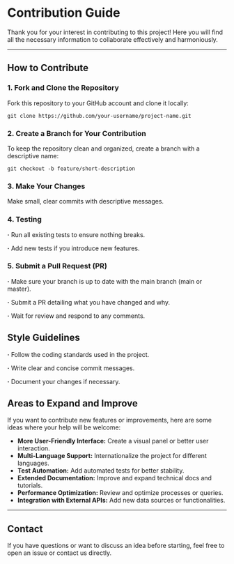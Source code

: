 # Contribution Guide

Thank you for your interest in contributing to this project! Here you will find all the necessary information to collaborate effectively and harmoniously.

---

## How to Contribute

### 1. Fork and Clone the Repository

Fork this repository to your GitHub account and clone it locally:

```
git clone https://github.com/your-username/project-name.git
```
### 2. Create a Branch for Your Contribution

To keep the repository clean and organized, create a branch with a descriptive name:

```git checkout -b feature/short-description```

### 3. Make Your Changes

Make small, clear commits with descriptive messages.

### 4. Testing

**·** Run all existing tests to ensure nothing breaks.

**·** Add new tests if you introduce new features.

### 5. Submit a Pull Request (PR)

**·** Make sure your branch is up to date with the main branch (main or master).

**·** Submit a PR detailing what you have changed and why.

**·** Wait for review and respond to any comments.

## Style Guidelines

**·** Follow the coding standards used in the project.

**·** Write clear and concise commit messages.

**·** Document your changes if necessary.

## Areas to Expand and Improve

If you want to contribute new features or improvements, here are some ideas where your help will be welcome:

- **More User-Friendly Interface:** Create a visual panel or better user interaction.
- **Multi-Language Support:** Internationalize the project for different languages.
- **Test Automation:** Add automated tests for better stability.
- **Extended Documentation:** Improve and expand technical docs and tutorials.
- **Performance Optimization:** Review and optimize processes or queries.
- **Integration with External APIs:** Add new data sources or functionalities.

---

## Contact

If you have questions or want to discuss an idea before starting, feel free to open an issue or contact us directly.

